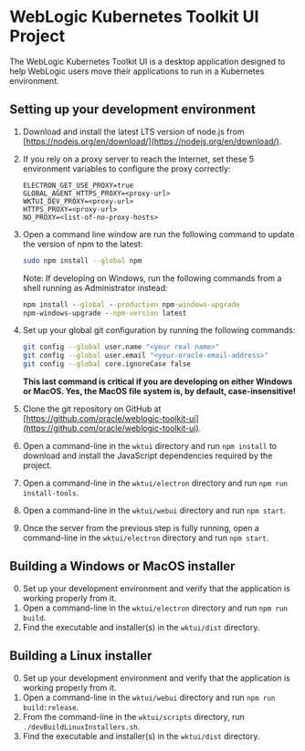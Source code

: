 # WebLogic Kubernetes Toolkit UI Project

The WebLogic Kubernetes Toolkit UI is a desktop application designed to help WebLogic users move their applications to run in a Kubernetes environment.

## Setting up your development environment
1. Download and install the latest LTS version of node.js from [https://nodejs.org/en/download/](https://nodejs.org/en/download/).
2. If you rely on a proxy server to reach the Internet, set these 5 environment variables to configure the proxy correctly:
   ```
   ELECTRON_GET_USE_PROXY=true
   GLOBAL_AGENT_HTTPS_PROXY=<proxy-url>
   WKTUI_DEV_PROXY=<proxy-url>
   HTTPS_PROXY=<proxy-url>
   NO_PROXY=<list-of-no-proxy-hosts>
   ```
3. Open a command line window are run the following command to update the version of npm to the latest:
   ```bash
   sudo npm install --global npm
   ```
   Note: If developing on Windows, run the following commands from a shell running as Administrator instead: 
   ```cmd
   npm install --global --production npm-windows-upgrade
   npm-windows-upgrade --npm-version latest
   ```
4. Set up your global git configuration by running the following commands:
   ```bash
   git config --global user.name "<your real name>"
   git config --global user.email "<your-oracle-email-address>"
   git config --global core.ignoreCase false
   ```
   **This last command is critical if you are developing on either Windows or MacOS.  Yes, the MacOS file system
   is, by default, case-insensitive!**

5. Clone the git repository on GitHub at [https://github.com/oracle/weblogic-toolkit-ui](https://github.com/oracle/weblogic-toolkit-ui).
6. Open a command-line in the `wktui` directory and run `npm install` to download and install the JavaScript dependencies required by the project.
7. Open a command-line in the `wktui/electron` directory and run `npm run install-tools`.
8. Open a command-line in the `wktui/webui` directory and run `npm start`.
9. Once the server from the previous step is fully running, open a command-line in the `wktui/electron` directory and run `npm start`.

## Building a Windows or MacOS installer
0. Set up your development environment and verify that the application is working properly from it.
1. Open a command-line in the `wktui/electron` directory and run `npm run build`.
2. Find the executable and installer(s) in the `wktui/dist` directory.

## Building a Linux installer
0. Set up your development environment and verify that the application is working properly from it.
1. Open a command-line in the `wktui/webui` directory and run `npm run build:release`.
2. From the command-line in the `wktui/scripts` directory, run `./devBuildLinuxInstallers.sh`.
3. Find the executable and installer(s) in the `wktui/dist` directory.
